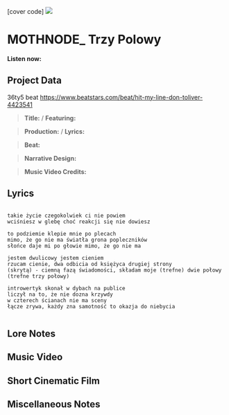 [cover code] ![](57175019_319474918741616_8502199518755923887_n.jpg)

# MOTHNODE_ Trzy Polowy

**Listen now:** 

## Project Data

36ty5 beat
https://www.beatstars.com/beat/hit-my-line-don-toliver-4423541

> **Title:**  / **Featuring:** 

> **Production:**  / **Lyrics:** 

> **Beat:**

> **Narrative Design:**

> **Music Video Credits:**


## Lyrics

```

takie życie czegokolwiek ci nie powiem
wciśniesz w glebę choć reakcji się nie dowiesz

to podziemie klepie mnie po plecach  
mimo, że go nie ma światła grona popleczników 
słońce daje mi po głowie mimo, że go nie ma 

jestem dwulicowy jestem cieniem
rzucam cienie, dwa odbicia od księżyca drugiej strony
(skrytą) - ciemną fazą świadomości, składam moje (trefne) dwie połowy (trefne trzy połowy)

introwertyk skonał w dybach na publice
liczył na to, że nie dozna krzywdy
w czterech ścianach nie ma sceny
łącze zrywa, każdy zna samotność to okazja do niebycia


```

## Lore Notes

## Music Video

## Short Cinematic Film

## Miscellaneous Notes
